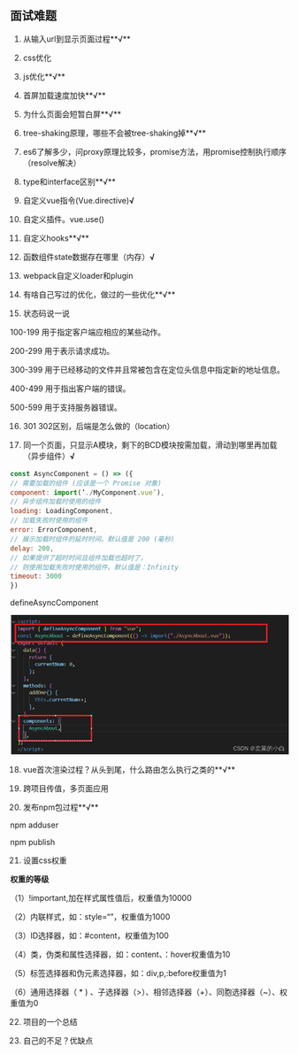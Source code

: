 ## 面试难题

1. 从输入url到显示页面过程**√**

2. css优化

3. js优化**√**

4. 首屏加载速度加快**√**

5. 为什么页面会短暂白屏**√**

6. tree-shaking原理，哪些不会被tree-shaking掉**√**

7. es6了解多少，问proxy原理比较多，promise方法，用promise控制执行顺序（resolve解决）

8. type和interface区别**√**

9. 自定义vue指令(Vue.directive)**√**

10. 自定义插件。vue.use()

11. 自定义hooks**√**

12. 函数组件state数据存在哪里（内存）**√**

13. webpack自定义loader和plugin

14. 有啥自己写过的优化，做过的一些优化**√**

15. 状态码说一说

100-199 用于指定客户端应相应的某些动作。

200-299 用于表示请求成功。

300-399 用于已经移动的文件并且常被包含在定位头信息中指定新的地址信息。

400-499 用于指出客户端的错误。

500-599 用于支持服务器错误。

16. 301 302区别，后端是怎么做的（location）

17. 同一个页面，只显示A模块，剩下的BCD模块按需加载，滑动到哪里再加载（异步组件）**√**

```jsx
const AsyncComponent = () => ({
// 需要加载的组件 (应该是一个 Promise 对象)
component: import(’./MyComponent.vue’),
// 异步组件加载时使用的组件
loading: LoadingComponent,
// 加载失败时使用的组件
error: ErrorComponent,
// 展示加载时组件的延时时间。默认值是 200 (毫秒)
delay: 200,
// 如果提供了超时时间且组件加载也超时了，
// 则使用加载失败时使用的组件。默认值是：Infinity
timeout: 3000
})
```

defineAsyncComponent

![Untitled](/public/interview-difficulty.png)

18. vue首次渲染过程？从头到尾，什么路由怎么执行之类的**√**

19. 跨项目传值，多页面应用

20. 发布npm包过程**√**

npm adduser

npm publish

21. 设置css权重

**权重的等级**

（1）!important,加在样式属性值后，权重值为10000

（2）内联样式，如：style=“”，权重值为1000

（3）ID选择器，如：#content，权重值为100

（4）类，伪类和属性选择器，如：content、：hover权重值为10

（5）标签选择器和伪元素选择器，如：div,p,:before权重值为1

（6）通用选择器（ * ) 、子选择器（>）、相邻选择器（+）、同胞选择器（~）、权重值为0

22. 项目的一个总结

23. 自己的不足？优缺点